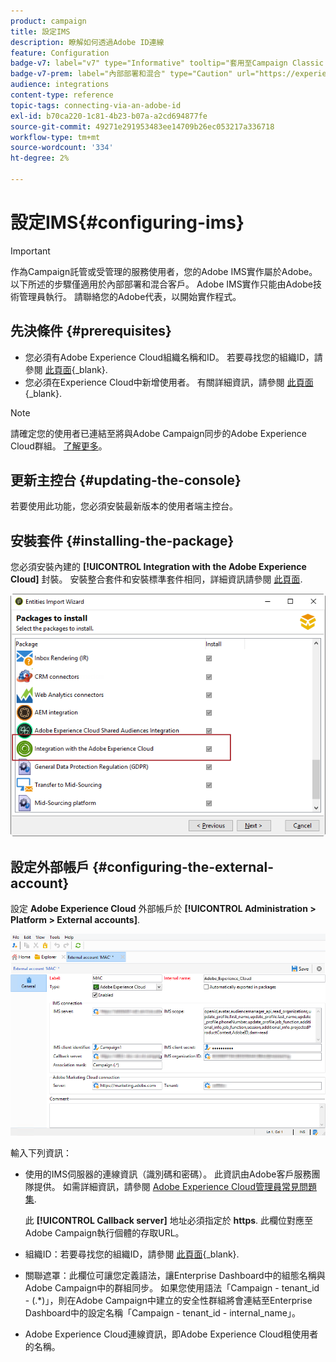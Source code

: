 ```yaml
---
product: campaign
title: 設定IMS
description: 瞭解如何透過Adobe ID連線
feature: Configuration
badge-v7: label="v7" type="Informative" tooltip="套用至Campaign Classic v7"
badge-v7-prem: label="內部部署和混合" type="Caution" url="https://experienceleague.adobe.com/docs/campaign-classic/using/installing-campaign-classic/architecture-and-hosting-models/hosting-models-lp/hosting-models.html?lang=zh-Hant" tooltip="僅適用於內部部署和混合部署"
audience: integrations
content-type: reference
topic-tags: connecting-via-an-adobe-id
exl-id: b70ca220-1c81-4b23-b07a-a2cd694877fe
source-git-commit: 49271e291953483ee14709b26ec053217a336718
workflow-type: tm+mt
source-wordcount: '334'
ht-degree: 2%

---
```


# 設定IMS{#configuring-ims}

>[!IMPORTANT]
>
>作為Campaign託管或受管理的服務使用者，您的Adobe IMS實作屬於Adobe。 以下所述的步驟僅適用於內部部署和混合客戶。
> Adobe IMS實作只能由Adobe技術管理員執行。 請聯絡您的Adobe代表，以開始實作程式。

## 先決條件 {#prerequisites}

* 您必須有Adobe Experience Cloud組織名稱和ID。 若要尋找您的組織ID，請參閱 [此頁面](https://experienceleague.adobe.com/docs/core-services/interface/administration/organizations.html?lang=zh-Hant){_blank}.
* 您必須在Experience Cloud中新增使用者。 有關詳細資訊，請參閱 [此頁面](https://experienceleague.adobe.com/docs/core-services/interface/administration/admin-getting-started.html){_blank}.

>[!NOTE]
>
>請確定您的使用者已連結至將與Adobe Campaign同步的Adobe Experience Cloud群組。 [了解更多](#configuring-the-external-account)。

## 更新主控台 {#updating-the-console}

若要使用此功能，您必須安裝最新版本的使用者端主控台。

## 安裝套件 {#installing-the-package}

您必須安裝內建的 **[!UICONTROL Integration with the Adobe Experience Cloud]** 封裝。 安裝整合套件和安裝標準套件相同，詳細資訊請參閱 [此頁面](../../installation/using/installing-campaign-standard-packages.md).

![](assets/ims_6.png)

## 設定外部帳戶 {#configuring-the-external-account}

設定 **Adobe Experience Cloud** 外部帳戶於 **[!UICONTROL Administration > Platform > External accounts]**.

![](assets/ims_5.png)

輸入下列資訊：

* 使用的IMS伺服器的連線資訊（識別碼和密碼）。 此資訊由Adobe客戶服務團隊提供。 如需詳細資訊，請參閱 [Adobe Experience Cloud管理員常見問題集](https://experienceleague.adobe.com/docs/core-services/interface/manage-users-and-products/faq.html).

  此 **[!UICONTROL Callback server]** 地址必須指定於 **https**. 此欄位對應至Adobe Campaign執行個體的存取URL。

* 組織ID：若要尋找您的組織ID，請參閱 [此頁面](https://experienceleague.adobe.com/docs/core-services/interface/administration/organizations.html?lang=zh-Hant){_blank}.

* 關聯遮罩：此欄位可讓您定義語法，讓Enterprise Dashboard中的組態名稱與Adobe Campaign中的群組同步。 如果您使用語法「Campaign - tenant_id - (.&#42;)」，則在Adobe Campaign中建立的安全性群組將會連結至Enterprise Dashboard中的設定名稱「Campaign - tenant_id - internal_name」。

* Adobe Experience Cloud連線資訊，即Adobe Experience Cloud租使用者的名稱。
